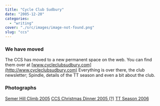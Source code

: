 ```yaml
---
title: "Cycle Club Sudbury"
date: "2005-12-20"
categories: 
  - "writing"
cover: "./src/images/image-not-found.png"
slug: "ccs"
---
```


### We have moved

The CCS has moved to a new permanent space on the web. You can find them over at [www.cycleclubsudbury.com](http://www.cycleclubsudbury.com) Everything is over there, the club newsletter; Spindle, details of the TT season and even a bit about the club.

### Photographs

[Semer Hill Climb 2005](http://flickr.com/photos/funkylarma/sets/72057594053417226/) [CCS Christmas Dinner 2005 (?)](http://flickr.com/photos/funkylarma/sets/72057594061154882/) [TT Season 2006](http://flickr.com/photos/funkylarma/sets/72057594113176167/)
